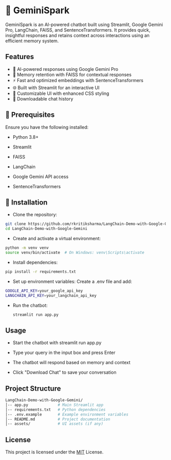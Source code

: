 
# 🚀 GeminiSpark

GeminiSpark is an AI-powered chatbot built using Streamlit, Google Gemini Pro, LangChain, FAISS, and SentenceTransformers. It provides quick, insightful responses and retains context across interactions using an efficient memory system.


## Features

- 🤖 AI-powered responses using Google Gemini Pro
- 📜 Memory retention with FAISS for contextual responses
- ⚡ Fast and optimized embeddings with SentenceTransformers
- 🌐 Built with Streamlit for an interactive UI
- 🎨 Customizable UI with enhanced CSS styling
- 📝 Downloadable chat history












## 🔧 Prerequisites

Ensure you have the following installed:

- Python 3.8+

- Streamlit

- FAISS

- LangChain

- Google Gemini API access

- SentenceTransformers


## 🔧 Installation

- Clone the repository:

```bash
git clone https://github.com/rkritiksharma/LangChain-Demo-with-Google-Gemini.git
cd LangChain-Demo-with-Google-Gemini
```

- Create and activate a virtual environment:

```bash
python -m venv venv
source venv/bin/activate  # On Windows: venv\Scripts\activate
```

- Install dependencies:

```bash
pip install -r requirements.txt
```

- Set up environment variables: Create a .env file and add:

```bash
GOOGLE_API_KEY=your_google_api_key
LANGCHAIN_API_KEY=your_langchain_api_key
```

- Run the chatbot:
  ```bash
  streamlit run app.py
  ```  
## Usage
- Start the chatbot with streamlit run app.py

- Type your query in the input box and press Enter

- The chatbot will respond based on memory and context

- Click "Download Chat" to save your conversation


## Project Structure

```bash
LangChain-Demo-with-Google-Gemini/
│-- app.py             # Main Streamlit app
│-- requirements.txt   # Python dependencies
│-- .env.example       # Example environment variables
│-- README.md          # Project documentation
│-- assets/            # UI assets (if any)
```
## License

This project is licensed under the [MIT](https://choosealicense.com/licenses/mit/) License.


